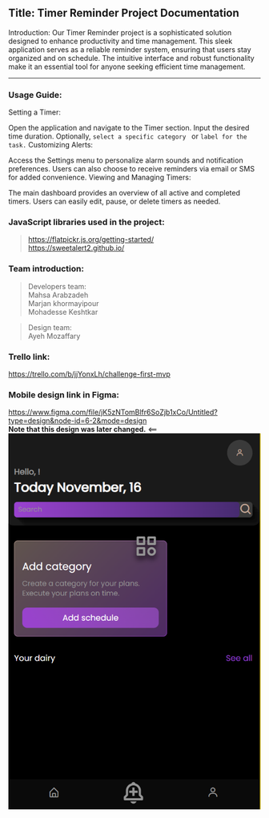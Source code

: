 ## Title: Timer Reminder Project Documentation

Introduction:
Our Timer Reminder project is a sophisticated solution designed to enhance productivity and time management. This sleek application serves as a reliable reminder system, ensuring that users stay organized and on schedule. The intuitive interface and robust functionality make it an essential tool for anyone seeking efficient time management.

---
### Usage Guide:

Setting a Timer:

Open the application and navigate to the Timer section.
Input the desired time duration.
Optionally, `select a specific category ` or `label for the task.`
Customizing Alerts:

Access the Settings menu to personalize alarm sounds and notification preferences.
Users can also choose to receive reminders via email or SMS for added convenience.
Viewing and Managing Timers:

The main dashboard provides an overview of all active and completed timers.
Users can easily edit, pause, or delete timers as needed.

### JavaScript libraries used in the project:
>  https://flatpickr.js.org/getting-started/ <br>
>  https://sweetalert2.github.io/ 

### Team introduction:
> Developers team: <br>
Mahsa Arabzadeh <br>
Marjan khormayipour <br>
Mohadesse Keshtkar <br>

> Design team: <br>
Ayeh Mozaffary

### Trello link:
https://trello.com/b/jjYonxLh/challenge-first-mvp

### Mobile design link in Figma:
https://www.figma.com/file/jK5zNTomBlfr6SoZjb1xCo/Untitled?type=design&node-id=6-2&mode=design <br>
**Note that this design was later changed.** <== <br>
<img src="images/Capture.PNG"></img>
